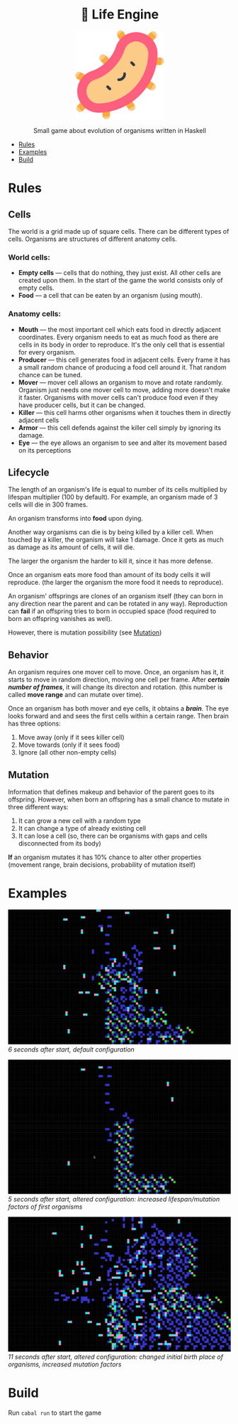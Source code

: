 <h1 align="center">
    🧫 Life Engine
</h1>

<p align="center">
    <img src="assets/bacteria.png" width="200">
</p>

<p align="center">
    Small game about evolution of organisms written in Haskell
</p>

-   [Rules](#rules)
-   [Examples](#examples)
-   [Build](#build)

# Rules

## Cells

The world is a grid made up of square cells.
There can be different types of cells.
Organisms are structures of different anatomy cells.

### World cells:
-   **Empty cells** — cells that do nothing, they just exist. All other cells are created upon them. In the start of the game the world consists only of empty cells.
-   **Food** — a cell that can be eaten by an organism (using mouth). 

### Anatomy cells:

-   **Mouth** — the most important cell which eats food in directly adjacent coordinates. Every organism needs to eat as much food as there are cells in its body in order to reproduce. It's the only cell that is essential for every organism.
-   **Producer** — this cell generates food in adjacent cells. Every frame it has a small random chance of producing a food cell around it. That random chance can be tuned.
-   **Mover** — mover cell allows an organism to move and rotate randomly. Organism just needs one mover cell to move, adding more doesn't make it faster. Organisms with mover cells can't produce food even if they have producer cells, but it can be changed.
-   **Killer** — this cell harms other organisms when it touches them in directly adjacent cells
-   **Armor** — this cell defends against the killer cell simply by ignoring its damage.
-   **Eye** — the eye allows an organism to see and alter its movement based on its perceptions

## Lifecycle
The length of an organism's life is equal to number of its cells multiplied by lifespan multiplier (100 by default). For example, an organism made of 3 cells will die in 300 frames.

An organism transforms into **food** upon dying. 

Another way organisms can die is by being killed by a killer cell. When touched by a killer, the organism will take 1 damage. Once it gets as much as damage as its amount of cells, it will die. 

The larger the organism the harder to kill it, since it has more defense.

Once an organism eats more food than amount of its body cells it will reproduce. (the larger the organism the more food it needs to reproduce). 

An organism' offsprings are clones of an organism itself (they can born in any direction near the parent and can be rotated in any way). Reproduction can **fail** if an offspring tries to born in occupied space (food required to born an offspring vanishes as well). 

However, there is mutation possibility (see [Mutation](#mutation))

## Behavior
An organism requires one mover cell to move. Once, an organism has it, it starts to move in random direction, moving one cell per frame. After ***certain number of frames***, it will change its directon and rotation. (this number is called **move range** and can mutate over time).

Once an organism has both mover and eye cells, it obtains a ***brain***. The eye looks forward and and sees the first cells within a certain range. Then brain has three options:
1. Move away (only if it sees killer cell)
2. Move towards (only if it sees food)
3. Ignore (all other non-empty cells)

## Mutation
Information that defines makeup and behavior of the parent goes to its offspring. However, when born an offspring has a small chance to mutate in three different ways:
1. It can grow a new cell with a random type
2. It can change a type of already existing cell 
3. It can lose a cell (so, there can be organisms with gaps and cells disconnected from its body)

**If** an organism mutates it has 10% chance to alter other properties (movement range, brain decisions, probability of mutation itself)

# Examples

![](assets/pic1.png)
*6 seconds after start, default configuration*

![](assets/pic2.png)
*5 seconds after start, altered configuration: increased lifespan/mutation factors of first organisms*

![](assets/pic3.png)
*11 seconds after start, altered configuration: changed initial birth place of organisms, increased mutation factors*


# Build

Run
`cabal run`
to start the game
